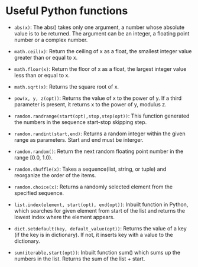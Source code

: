 # Useful Python functions
- `abs(x)`: The abs() takes only one argument, a number whose absolute value is to be returned. The argument can be an integer, a floating point number or a complex number.  
- `math.ceil(x)`: Return the ceiling of x as a float, the smallest integer value greater than or equal to x.
- `math.floor(x)`: Return the floor of x as a float, the largest integer value less than or equal to x.
- `math.sqrt(x)`: Returns the square root of x.
- `pow(x, y, z(opt))`: Returns the value of x to the power of y. If a third parameter is present, it returns x to the power of y, modulus z.  
- `random.randrange(start(opt),stop,step(opt))`: This function generated the numbers in the sequence start-stop skipping step.  
- `random.randint(start,end)`: Returns a random integer within the given range as parameters. Start and end must be interger.
- `random.random()`: Return the next random floating point number in the range [0.0, 1.0).

- `random.shuffle(x)`: Takes a sequence(list, string, or tuple) and reorganize the order of the items.
- `random.choice(x)`: Returns a randomly selected element from the specified sequence.

- `list.index(element, start(opt), end(opt))`: Inbuilt function in Python, which searches for given element from start of the list and returns the lowest index where the element appears.
- `dict.setdefault(key, default_value(opt))`: Returns the value of a key (if the key is in dictionary). If not, it inserts key with a value to the dictionary.
- `sum(iterable,start(opt))`: Inbuilt function sum() which sums up the numbers in the list. Returns the sum of the list + start. 
